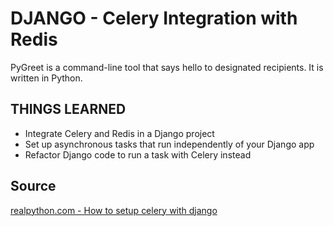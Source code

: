 # DJANGO - Celery Integration with Redis

PyGreet is a command-line tool that says hello to designated
recipients. It is written in Python.

## THINGS LEARNED

- Integrate Celery and Redis in a Django project
- Set up asynchronous tasks that run independently of your Django app
- Refactor Django code to run a task with Celery instead

## Source

[realpython.com - How to setup celery with django ](https://realpython.com/asynchronous-tasks-with-django-and-celery/)
